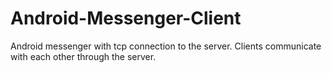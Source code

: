 # Android-Messenger-Client
Android messenger with tcp connection to the server.
Clients communicate with each other through the server.
